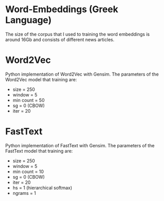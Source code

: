 # Word-Embeddings (Greek Language)
The size of the corpus that I used to training the word embeddings is around 16Gb and consists of different news articles. 

# Word2Vec
Python implementation of Word2Vec with Gensim. The parameters of the Word2Vec model that training are:
* size = 250
* window = 5
* min count = 50
* sg = 0 (CBOW)
* iter = 20

# FastText
Python implementation of FastText with Gensim. The parameters of the FastText model that training are:
* size = 250
* window = 5
* min count = 10
* sg = 0 (CBOW)
* iter = 20
* hs = 1 (hierarchical softmax)
* ngrams = 1

